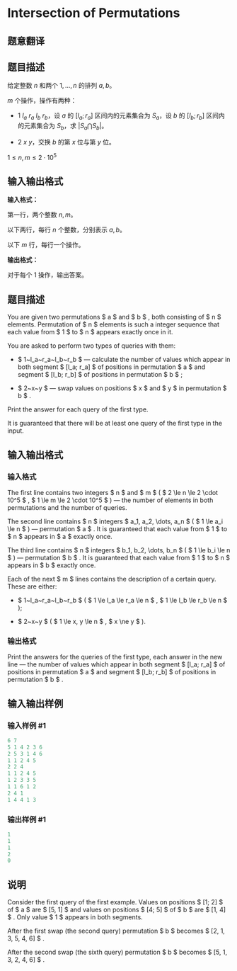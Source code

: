 # Intersection of Permutations

## 题意翻译

## 题目描述

给定整数 $n$ 和两个 $1,\dots,n$ 的排列 $a,b$。

$m$ 个操作，操作有两种：

- $1\ l_a\ r_a\ l_b\ r_b$，设 $a$ 的 $[l_a;r_a]$ 区间内的元素集合为 $S_a$，设 $b$ 的 $[l_b;r_b]$ 区间内的元素集合为 $S_b$，求 $\lvert S_a \bigcap S_b \rvert$。

- $2\ x\ y$，交换 $b$ 的第 $x$ 位与第 $y$ 位。

$1 \le n,m \le 2 \cdot 10^5$

## 输入输出格式

**输入格式：**

第一行，两个整数 $n,m$。

以下两行，每行 $n$ 个整数，分别表示 $a,b$。

以下 $m$ 行，每行一个操作。

**输出格式：**

对于每个 $1$ 操作，输出答案。

## 题目描述

You are given two permutations $ a $ and $ b $ , both consisting of $ n $ elements. Permutation of $ n $ elements is such a integer sequence that each value from $ 1 $ to $ n $ appears exactly once in it.

You are asked to perform two types of queries with them:

- $ 1~l_a~r_a~l_b~r_b $ — calculate the number of values which appear in both segment $ [l_a; r_a] $ of positions in permutation $ a $ and segment $ [l_b; r_b] $ of positions in permutation $ b $ ;

- $ 2~x~y $ — swap values on positions $ x $ and $ y $ in permutation $ b $ .

Print the answer for each query of the first type.

It is guaranteed that there will be at least one query of the first type in the input.

## 输入输出格式

### 输入格式

The first line contains two integers $ n $ and $ m $ ( $ 2 \le n \le 2 \cdot 10^5 $ , $ 1 \le m \le 2 \cdot 10^5 $ ) — the number of elements in both permutations and the number of queries.

The second line contains $ n $ integers $ a_1, a_2, \dots, a_n $ ( $ 1 \le a_i \le n $ ) — permutation $ a $ . It is guaranteed that each value from $ 1 $ to $ n $ appears in $ a $ exactly once.

The third line contains $ n $ integers $ b_1, b_2, \dots, b_n $ ( $ 1 \le b_i \le n $ ) — permutation $ b $ . It is guaranteed that each value from $ 1 $ to $ n $ appears in $ b $ exactly once.

Each of the next $ m $ lines contains the description of a certain query. These are either:

- $ 1~l_a~r_a~l_b~r_b $ ( $ 1 \le l_a \le r_a \le n $ , $ 1 \le l_b \le r_b \le n $ );

- $ 2~x~y $ ( $ 1 \le x, y \le n $ , $ x \ne y $ ).

### 输出格式

Print the answers for the queries of the first type, each answer in the new line — the number of values which appear in both segment $ [l_a; r_a] $ of positions in permutation $ a $ and segment $ [l_b; r_b] $ of positions in permutation $ b $ .

## 输入输出样例

### 输入样例 #1

```cpp
6 7
5 1 4 2 3 6
2 5 3 1 4 6
1 1 2 4 5
2 2 4
1 1 2 4 5
1 2 3 3 5
1 1 6 1 2
2 4 1
1 4 4 1 3

```
### 输出样例 #1

```cpp
1
1
1
2
0

```
## 说明

Consider the first query of the first example. Values on positions $ [1; 2] $ of $ a $ are $ [5, 1] $ and values on positions $ [4; 5] $ of $ b $ are $ [1, 4] $ . Only value $ 1 $ appears in both segments.

After the first swap (the second query) permutation $ b $ becomes $ [2, 1, 3, 5, 4, 6] $ .

After the second swap (the sixth query) permutation $ b $ becomes $ [5, 1, 3, 2, 4, 6] $ .

